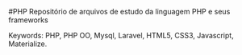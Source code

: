 #PHP
Repositório de arquivos de estudo da linguagem PHP e seus frameworks

Keywords: PHP, PHP OO, Mysql, Laravel, HTML5, CSS3, Javascript, Materialize.
